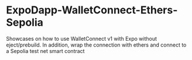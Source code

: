 # ExpoDapp-WalletConnect-Ethers-Sepolia
Showcases on how to use WalletConnect v1 with Expo without eject/prebuild. In addition, wrap the connection with ethers and connect to a Sepolia test net smart contract
